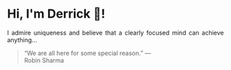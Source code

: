 # Hi, I'm Derrick 👋!
<p align="justify">I admire uniqueness and believe that a clearly focused mind can achieve anything...</p> 
<!-- #quote-start -->
<blockquote>&ldquo;We are all here for some special reason.&rdquo; &mdash; <footer>Robin Sharma</footer></blockquote>
<!-- #quote-end -->
